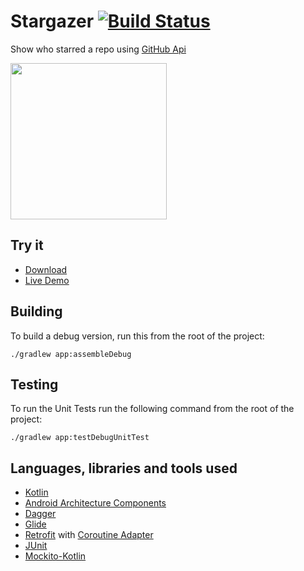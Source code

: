 # Stargazer [![Build Status](https://travis-ci.org/dcampogiani/Stargazers.svg?branch=master)](https://travis-ci.org/dcampogiani/Stargazers)

Show who starred a repo using [GitHub Api](https://developer.github.com/v3/activity/starring/#list-stargazers)

<img src="https://github.com/dcampogiani/Stargazers/blob/master/demo.gif?raw=true" width="250"> 

## Try it

* [Download](https://github.com/dcampogiani/Stargazers/blob/master/app/release/Stargazers.apk?raw=true)
* [Live Demo](https://appetize.io/app/m838v2p4yaqnutbcd2dtb5wefr)

## Building
To build a debug version, run this from the root of the project:

    ./gradlew app:assembleDebug
    
    
## Testing

To run the Unit Tests run the following command from the root of the project:

	./gradlew app:testDebugUnitTest

## Languages, libraries and tools used

* [Kotlin](https://kotlinlang.org/)
* [Android Architecture Components](https://developer.android.com/topic/libraries/architecture/index.html)
* [Dagger](https://google.github.io/dagger/)
* [Glide](https://github.com/bumptech/glide)
* [Retrofit](http://square.github.io/retrofit/) with [Coroutine Adapter](https://github.com/JakeWharton/retrofit2-kotlin-coroutines-adapter)
* [JUnit](http://junit.org/junit4/)
* [Mockito-Kotlin](https://github.com/nhaarman/mockito-kotlin)
